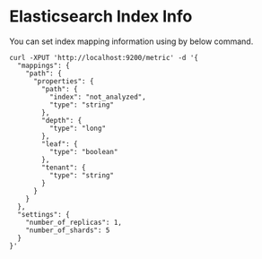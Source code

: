 # Elasticsearch Index Info

You can set index mapping information using by below command.

```
curl -XPUT 'http://localhost:9200/metric' -d '{
  "mappings": {
    "path": {
      "properties": {
        "path": {
          "index": "not_analyzed",
          "type": "string"
        },
        "depth": {
          "type": "long"
        },
        "leaf": {
          "type": "boolean"
        },
        "tenant": {
          "type": "string"
        }
      }
    }
  },
  "settings": {
    "number_of_replicas": 1,
    "number_of_shards": 5
  }
}'
```
